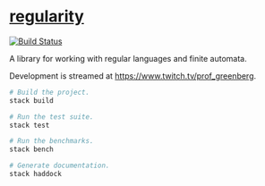 # [regularity][]

[![Build Status](https://travis-ci.com/Pomona-College-CS181-SP2020/regularity.svg?branch=master)](https://travis-ci.com/Pomona-College-CS181-SP2020/regularity)

A library for working with regular languages and finite automata.

Development is streamed at https://www.twitch.tv/prof_greenberg.

``` sh
# Build the project.
stack build

# Run the test suite.
stack test

# Run the benchmarks.
stack bench

# Generate documentation.
stack haddock
```

[regularity]: https://github.com/mgree/regularity
